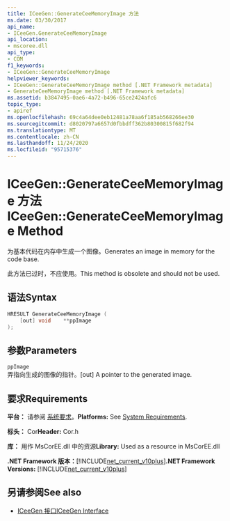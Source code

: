 ```yaml
---
title: ICeeGen::GenerateCeeMemoryImage 方法
ms.date: 03/30/2017
api_name:
- ICeeGen.GenerateCeeMemoryImage
api_location:
- mscoree.dll
api_type:
- COM
f1_keywords:
- ICeeGen::GenerateCeeMemoryImage
helpviewer_keywords:
- ICeeGen::GenerateCeeMemoryImage method [.NET Framework metadata]
- GenerateCeeMemoryImage method [.NET Framework metadata]
ms.assetid: b3847495-0ae6-4a72-b496-65ce2424afc6
topic_type:
- apiref
ms.openlocfilehash: 69c4a64dee0eb12481a78aa6f185ab568266ee30
ms.sourcegitcommit: d8020797a6657d0fbbdff362b80300815f682f94
ms.translationtype: MT
ms.contentlocale: zh-CN
ms.lasthandoff: 11/24/2020
ms.locfileid: "95715376"
---
```

# <a name="iceegengenerateceememoryimage-method"></a><span data-ttu-id="0e8b6-102">ICeeGen::GenerateCeeMemoryImage 方法</span><span class="sxs-lookup"><span data-stu-id="0e8b6-102">ICeeGen::GenerateCeeMemoryImage Method</span></span>

<span data-ttu-id="0e8b6-103">为基本代码在内存中生成一个图像。</span><span class="sxs-lookup"><span data-stu-id="0e8b6-103">Generates an image in memory for the code base.</span></span>  
  
 <span data-ttu-id="0e8b6-104">此方法已过时，不应使用。</span><span class="sxs-lookup"><span data-stu-id="0e8b6-104">This method is obsolete and should not be used.</span></span>  
  
## <a name="syntax"></a><span data-ttu-id="0e8b6-105">语法</span><span class="sxs-lookup"><span data-stu-id="0e8b6-105">Syntax</span></span>  
  
```cpp  
HRESULT GenerateCeeMemoryImage (  
    [out] void    **ppImage  
);  
```  
  
## <a name="parameters"></a><span data-ttu-id="0e8b6-106">参数</span><span class="sxs-lookup"><span data-stu-id="0e8b6-106">Parameters</span></span>  

 `ppImage`  
 <span data-ttu-id="0e8b6-107">弄指向生成的图像的指针。</span><span class="sxs-lookup"><span data-stu-id="0e8b6-107">[out] A pointer to the generated image.</span></span>  
  
## <a name="requirements"></a><span data-ttu-id="0e8b6-108">要求</span><span class="sxs-lookup"><span data-stu-id="0e8b6-108">Requirements</span></span>  

 <span data-ttu-id="0e8b6-109">**平台：** 请参阅 [系统要求](../../get-started/system-requirements.md)。</span><span class="sxs-lookup"><span data-stu-id="0e8b6-109">**Platforms:** See [System Requirements](../../get-started/system-requirements.md).</span></span>  
  
 <span data-ttu-id="0e8b6-110">**标头：** Cor</span><span class="sxs-lookup"><span data-stu-id="0e8b6-110">**Header:** Cor.h</span></span>  
  
 <span data-ttu-id="0e8b6-111">**库：** 用作 MsCorEE.dll 中的资源</span><span class="sxs-lookup"><span data-stu-id="0e8b6-111">**Library:** Used as a resource in MsCorEE.dll</span></span>  
  
 <span data-ttu-id="0e8b6-112">**.NET Framework 版本：**[!INCLUDE[net_current_v10plus](../../../../includes/net-current-v10plus-md.md)]</span><span class="sxs-lookup"><span data-stu-id="0e8b6-112">**.NET Framework Versions:** [!INCLUDE[net_current_v10plus](../../../../includes/net-current-v10plus-md.md)]</span></span>  
  
## <a name="see-also"></a><span data-ttu-id="0e8b6-113">另请参阅</span><span class="sxs-lookup"><span data-stu-id="0e8b6-113">See also</span></span>

- [<span data-ttu-id="0e8b6-114">ICeeGen 接口</span><span class="sxs-lookup"><span data-stu-id="0e8b6-114">ICeeGen Interface</span></span>](iceegen-interface.md)
